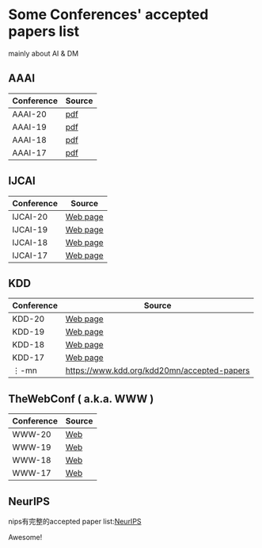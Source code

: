 # Some Conferences' accepted papers list

mainly about AI & DM

## AAAI

| Conference | Source                                                       |
| ---------- | ------------------------------------------------------------ |
| AAAI-20    | [pdf](https://aaai.org/Conferences/AAAI-20/wp-content/uploads/2020/01/AAAI-20-Accepted-Paper-List.pdf) |
| AAAI-19    | [pdf](https://aaai.org/Conferences/AAAI-19/wp-content/uploads/2018/11/AAAI-19_Accepted_Papers.pdf) |
| AAAI-18    | [pdf](https://aaai.org/Conferences/AAAI-18/wp-content/uploads/2017/12/AAAI-18-Accepted-Paper-List.Web_.pdf) |
| AAAI-17    | [pdf](https://www.aaai.org/Conferences/AAAI/2017/aaai17accepted-papers.pdf) |



## IJCAI

| Conference | Source                                                       |
| ---------- | ------------------------------------------------------------ |
| IJCAI-20   | [Web page](http://static.ijcai.org/2020-accepted_papers.html) |
| IJCAI-19   | [Web page](https://www.ijcai19.org/accepted-papers.html)     |
| IJCAI-18   | [Web page](https://www.ijcai-18.org/accepted-papers/index.html) |
| IJCAI-17   | [Web page](https://ijcai-17.org/accepted-papers.html)        |



## KDD

| Conference  | Source                                                    |
| ----------- | --------------------------------------------------------- |
| KDD-20      | [Web page](https://www.kdd.org/kdd2020/accepted-papers)   |
| KDD-19      | [Web page](https://www.kdd.org/kdd2019/accepted-papers#!) |
| KDD-18      | [Web page](https://www.kdd.org/kdd2018/accepted-papers)   |
| KDD-17      | [Web page](https://www.kdd.org/kdd2017/accepted-papers)   |
| $\vdots$-mn | https://www.kdd.org/kdd20mn/accepted-papers               |



## TheWebConf ( a.k.a. WWW )

| Conference | Source                                                    |
| ---------- | --------------------------------------------------------- |
| WWW-20     | [Web](https://dl.acm.org/doi/proceedings/10.1145/3366423) |
| WWW-19     | [Web](https://www2019.thewebconf.org/accepted-papers)     |
| WWW-18     | [Web](https://dl.acm.org/doi/proceedings/10.5555/3178876) |
| WWW-17     | [Web](https://dl.acm.org/doi/proceedings/10.1145/3308558) |



## NeurIPS

nips有完整的accepted paper list:[NeurIPS](https://papers.nips.cc/book/advances-in-neural-information-processing-systems-32-2019)

Awesome!

